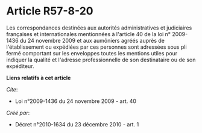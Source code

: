 # Article R57-8-20

Les correspondances destinées aux autorités administratives et judiciaires françaises et internationales mentionnées à
l'article 40 de la loi n° 2009-1436 du 24 novembre 2009 et aux aumôniers agréés auprès de l'établissement ou expédiées par
ces personnes sont adressées sous pli fermé comportant sur les enveloppes toutes les mentions utiles pour indiquer la qualité
et l'adresse professionnelle de son destinataire ou de son expéditeur.

**Liens relatifs à cet article**

_Cite_:

  - Loi n°2009-1436 du 24 novembre 2009 - art. 40

_Créé par_:

  - Décret n°2010-1634 du 23 décembre 2010 - art. 1
